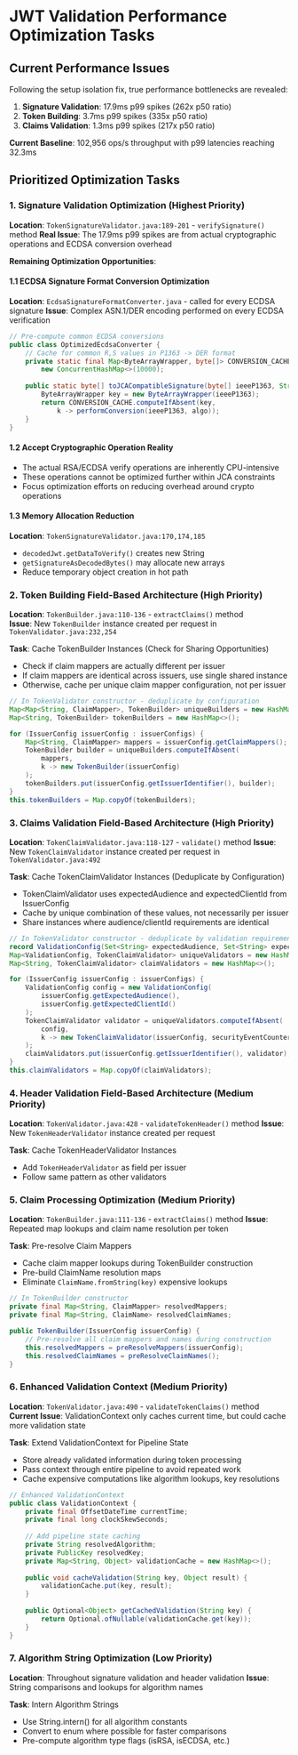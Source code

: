 # JWT Validation Performance Optimization Tasks

## Current Performance Issues

Following the setup isolation fix, true performance bottlenecks are revealed:

1. **Signature Validation**: 17.9ms p99 spikes (262x p50 ratio)
2. **Token Building**: 3.7ms p99 spikes (335x p50 ratio)  
3. **Claims Validation**: 1.3ms p99 spikes (217x p50 ratio)

**Current Baseline**: 102,956 ops/s throughput with p99 latencies reaching 32.3ms

## Prioritized Optimization Tasks

### 1. Signature Validation Optimization (Highest Priority)

**Location**: `TokenSignatureValidator.java:189-201` - `verifySignature()` method
**Real Issue**: The 17.9ms p99 spikes are from actual cryptographic operations and ECDSA conversion overhead

**Remaining Optimization Opportunities**:

#### 1.1 ECDSA Signature Format Conversion Optimization
**Location**: `EcdsaSignatureFormatConverter.java` - called for every ECDSA signature
**Issue**: Complex ASN.1/DER encoding performed on every ECDSA verification

```java
// Pre-compute common ECDSA conversions
public class OptimizedEcdsaConverter {
    // Cache for common R,S values in P1363 -> DER format
    private static final Map<ByteArrayWrapper, byte[]> CONVERSION_CACHE = 
        new ConcurrentHashMap<>(10000);
    
    public static byte[] toJCACompatibleSignature(byte[] ieeeP1363, String algo) {
        ByteArrayWrapper key = new ByteArrayWrapper(ieeeP1363);
        return CONVERSION_CACHE.computeIfAbsent(key, 
            k -> performConversion(ieeeP1363, algo));
    }
}
```

#### 1.2 Accept Cryptographic Operation Reality
- The actual RSA/ECDSA verify operations are inherently CPU-intensive
- These operations cannot be optimized further within JCA constraints
- Focus optimization efforts on reducing overhead around crypto operations

#### 1.3 Memory Allocation Reduction
**Location**: `TokenSignatureValidator.java:170,174,185`
- `decodedJwt.getDataToVerify()` creates new String
- `getSignatureAsDecodedBytes()` may allocate new arrays
- Reduce temporary object creation in hot path

### 2. Token Building Field-Based Architecture (High Priority)

**Location**: `TokenBuilder.java:110-136` - `extractClaims()` method  
**Issue**: New `TokenBuilder` instance created per request in `TokenValidator.java:232,254`

**Task**: Cache TokenBuilder Instances (Check for Sharing Opportunities)
- Check if claim mappers are actually different per issuer
- If claim mappers are identical across issuers, use single shared instance
- Otherwise, cache per unique claim mapper configuration, not per issuer

```java
// In TokenValidator constructor - deduplicate by configuration
Map<Map<String, ClaimMapper>, TokenBuilder> uniqueBuilders = new HashMap<>();
Map<String, TokenBuilder> tokenBuilders = new HashMap<>();

for (IssuerConfig issuerConfig : issuerConfigs) {
    Map<String, ClaimMapper> mappers = issuerConfig.getClaimMappers();
    TokenBuilder builder = uniqueBuilders.computeIfAbsent(
        mappers, 
        k -> new TokenBuilder(issuerConfig)
    );
    tokenBuilders.put(issuerConfig.getIssuerIdentifier(), builder);
}
this.tokenBuilders = Map.copyOf(tokenBuilders);
```

### 3. Claims Validation Field-Based Architecture (High Priority)

**Location**: `TokenClaimValidator.java:118-127` - `validate()` method
**Issue**: New `TokenClaimValidator` instance created per request in `TokenValidator.java:492`

**Task**: Cache TokenClaimValidator Instances (Deduplicate by Configuration)
- TokenClaimValidator uses expectedAudience and expectedClientId from IssuerConfig
- Cache by unique combination of these values, not necessarily per issuer
- Share instances where audience/clientId requirements are identical

```java
// In TokenValidator constructor - deduplicate by validation requirements
record ValidationConfig(Set<String> expectedAudience, Set<String> expectedClientId) {}
Map<ValidationConfig, TokenClaimValidator> uniqueValidators = new HashMap<>();
Map<String, TokenClaimValidator> claimValidators = new HashMap<>();

for (IssuerConfig issuerConfig : issuerConfigs) {
    ValidationConfig config = new ValidationConfig(
        issuerConfig.getExpectedAudience(),
        issuerConfig.getExpectedClientId()
    );
    TokenClaimValidator validator = uniqueValidators.computeIfAbsent(
        config,
        k -> new TokenClaimValidator(issuerConfig, securityEventCounter)
    );
    claimValidators.put(issuerConfig.getIssuerIdentifier(), validator);
}
this.claimValidators = Map.copyOf(claimValidators);
```

### 4. Header Validation Field-Based Architecture (Medium Priority)

**Location**: `TokenValidator.java:428` - `validateTokenHeader()` method
**Issue**: New `TokenHeaderValidator` instance created per request

**Task**: Cache TokenHeaderValidator Instances
- Add `TokenHeaderValidator` as field per issuer
- Follow same pattern as other validators

### 5. Claim Processing Optimization (Medium Priority)

**Location**: `TokenBuilder.java:111-136` - `extractClaims()` method
**Issue**: Repeated map lookups and claim name resolution per token

**Task**: Pre-resolve Claim Mappers
- Cache claim mapper lookups during TokenBuilder construction
- Pre-build ClaimName resolution maps
- Eliminate `ClaimName.fromString(key)` expensive lookups

```java
// In TokenBuilder constructor
private final Map<String, ClaimMapper> resolvedMappers;
private final Map<String, ClaimName> resolvedClaimNames;

public TokenBuilder(IssuerConfig issuerConfig) {
    // Pre-resolve all claim mappers and names during construction
    this.resolvedMappers = preResolveMappers(issuerConfig);
    this.resolvedClaimNames = preResolveClaimNames();
}
```

### 6. Enhanced Validation Context (Medium Priority)

**Location**: `TokenValidator.java:490` - `validateTokenClaims()` method
**Current Issue**: ValidationContext only caches current time, but could cache more validation state

**Task**: Extend ValidationContext for Pipeline State
- Store already validated information during token processing
- Pass context through entire pipeline to avoid repeated work
- Cache expensive computations like algorithm lookups, key resolutions

```java
// Enhanced ValidationContext
public class ValidationContext {
    private final OffsetDateTime currentTime;
    private final long clockSkewSeconds;
    
    // Add pipeline state caching
    private String resolvedAlgorithm;
    private PublicKey resolvedKey;
    private Map<String, Object> validationCache = new HashMap<>();
    
    public void cacheValidation(String key, Object result) {
        validationCache.put(key, result);
    }
    
    public Optional<Object> getCachedValidation(String key) {
        return Optional.ofNullable(validationCache.get(key));
    }
}
```

### 7. Algorithm String Optimization (Low Priority)

**Location**: Throughout signature validation and header validation
**Issue**: String comparisons and lookups for algorithm names

**Task**: Intern Algorithm Strings
- Use String.intern() for all algorithm constants
- Convert to enum where possible for faster comparisons
- Pre-compute algorithm type flags (isRSA, isECDSA, etc.)